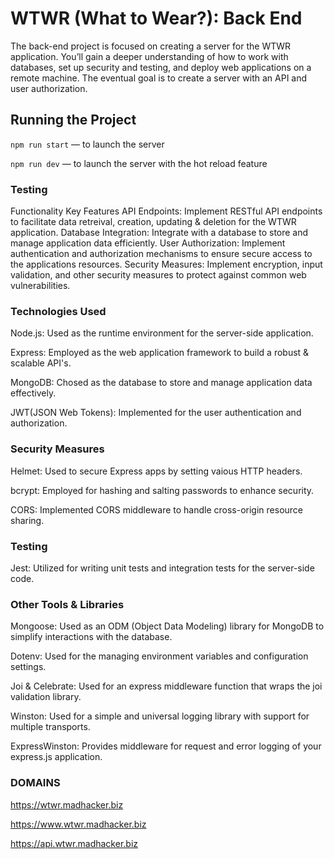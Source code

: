 # WTWR (What to Wear?): Back End

The back-end project is focused on creating a server for the WTWR application. You’ll gain a deeper understanding of how to work with databases, set up security and testing, and deploy web applications on a remote machine. The eventual goal is to create a server with an API and user authorization.

## Running the Project

`npm run start` — to launch the server

`npm run dev` — to launch the server with the hot reload feature

### Testing

Functionality Key Features API Endpoints: Implement RESTful API endpoints to facilitate data retreival, creation, updating & deletion for the WTWR application. Database Integration: Integrate with a database to store and manage application data efficiently. User Authorization: Implement authentication and authorization mechanisms to ensure secure access to the applications resources. Security Measures: Implement encryption, input validation, and other security measures to protect against common web vulnerabilities.

### Technologies Used

Node.js: Used as the runtime environment for the server-side application.

Express: Employed as the web application framework to build a robust & scalable API's.

MongoDB: Chosed as the database to store and manage application data effectively.

JWT(JSON Web Tokens): Implemented for the user authentication and authorization.

### Security Measures

Helmet: Used to secure Express apps by setting vaious HTTP headers.

bcrypt: Employed for hashing and salting passwords to enhance security.

CORS: Implemented CORS middleware to handle cross-origin resource sharing.

### Testing

Jest: Utilized for writing unit tests and integration tests for the server-side code.

### Other Tools & Libraries

Mongoose: Used as an ODM (Object Data Modeling) library for MongoDB to simplify interactions with the database.

Dotenv: Used for the managing environment variables and configuration settings.

Joi & Celebrate: Used for an express middleware function that wraps the joi validation library.

Winston: Used for a simple and universal logging library with support for multiple transports.

ExpressWinston: Provides middleware for request and error logging of your express.js application.

### DOMAINS

https://wtwr.madhacker.biz

https://www.wtwr.madhacker.biz

https://api.wtwr.madhacker.biz
